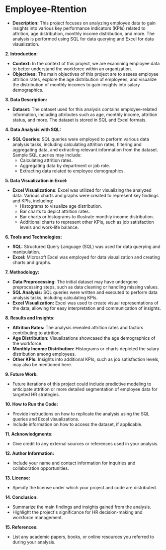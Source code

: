 # Employee-Rtention

   - **Description:** This project focuses on analyzing employee data to gain insights into various key performance indicators (KPIs) related to attrition, age distribution, monthly income distribution, and more. The analysis is performed using SQL for data querying and Excel for data visualization.

**2. Introduction:**
   - **Context:** In the context of this project, we are examining employee data to better understand the workforce within an organization.
   - **Objectives:** The main objectives of this project are to assess employee attrition rates, explore the age distribution of employees, and visualize the distribution of monthly incomes to gain insights into salary demographics.

**3. Data Description:**
   - **Dataset:** The dataset used for this analysis contains employee-related information, including attributes such as age, monthly income, attrition status, and more. The dataset is stored in SQL and Excel formats.

**4. Data Analysis with SQL:**
   - **SQL Queries:** SQL queries were employed to perform various data analysis tasks, including calculating attrition rates, filtering and aggregating data, and extracting relevant information from the dataset. Sample SQL queries may include:
     - Calculating attrition rates.
     - Aggregating data by department or job role.
     - Extracting data related to employee demographics.

**5. Data Visualization in Excel:**
   - **Excel Visualizations:** Excel was utilized for visualizing the analyzed data. Various charts and graphs were created to represent key findings and KPIs, including:
     - Histograms to visualize age distribution.
     - Bar charts to depict attrition rates.
     - Bar charts or histograms to illustrate monthly income distribution.
     - Additional charts to represent other KPIs, such as job satisfaction levels and work-life balance.

**6. Tools and Technologies:**
   - **SQL:** Structured Query Language (SQL) was used for data querying and manipulation.
   - **Excel:** Microsoft Excel was employed for data visualization and creating charts and graphs.

**7. Methodology:**
   - **Data Preprocessing:** The initial dataset may have undergone preprocessing steps, such as data cleaning or handling missing values.
   - **SQL Analysis:** SQL queries were written and executed to perform data analysis tasks, including calculating KPIs.
   - **Excel Visualization:** Excel was used to create visual representations of the data, allowing for easy interpretation and communication of insights.

**8. Results and Insights:**
   - **Attrition Rates:** The analysis revealed attrition rates and factors contributing to attrition.
   - **Age Distribution:** Visualizations showcased the age demographics of the workforce.
   - **Monthly Income Distribution:** Histograms or charts depicted the salary distribution among employees.
   - **Other KPIs:** Insights into additional KPIs, such as job satisfaction levels, may also be mentioned here.

**9. Future Work:**
   - Future iterations of this project could include predictive modeling to anticipate attrition or more detailed segmentation of employee data for targeted HR strategies.

**10. How to Run the Code:**
   - Provide instructions on how to replicate the analysis using the SQL queries and Excel visualizations.
   - Include information on how to access the dataset, if applicable.

**11. Acknowledgments:**
   - Give credit to any external sources or references used in your analysis.

**12. Author Information:**
   - Include your name and contact information for inquiries and collaboration opportunities.

**13. License:**
   - Specify the license under which your project and code are distributed.

**14. Conclusion:**
   - Summarize the main findings and insights gained from the analysis.
   - Highlight the project's significance for HR decision-making and workforce management.

**15. References:**
   - List any academic papers, books, or online resources you referred to during your analysis.

